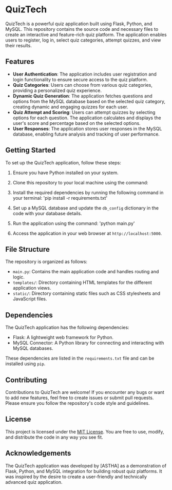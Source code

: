 # QuizTech

QuizTech is a powerful quiz application built using Flask, Python, and MySQL. This repository contains the source code and necessary files to create an interactive and feature-rich quiz platform. The application enables users to register, log in, select quiz categories, attempt quizzes, and view their results.

## Features

- **User Authentication**: The application includes user registration and login functionality to ensure secure access to the quiz platform.
- **Quiz Categories**: Users can choose from various quiz categories, providing a personalized quiz experience.
- **Dynamic Quiz Generation**: The application fetches questions and options from the MySQL database based on the selected quiz category, creating dynamic and engaging quizzes for each user.
- **Quiz Attempt and Scoring**: Users can attempt quizzes by selecting options for each question. The application calculates and displays the user's score and percentage based on the selected options.
- **User Responses**: The application stores user responses in the MySQL database, enabling future analysis and tracking of user performance.

## Getting Started

To set up the QuizTech application, follow these steps:

1. Ensure you have Python installed on your system.
   
2. Clone this repository to your local machine using the command:


3. Install the required dependencies by running the following command in your terminal:
   'pip install -r requirements.txt'
   
4. Set up a MySQL database and update the `db_config` dictionary in the code with your database details.
 
5. Run the application using the command:
                    'python main.py'
6. Access the application in your web browser at `http://localhost:5000`.

## File Structure

The repository is organized as follows:

- `main.py`: Contains the main application code and handles routing and logic.
- `templates/`: Directory containing HTML templates for the different application views.
- `static/`: Directory containing static files such as CSS stylesheets and JavaScript files.

## Dependencies

The QuizTech application has the following dependencies:

- Flask: A lightweight web framework for Python.
- MySQL Connector: A Python library for connecting and interacting with MySQL databases.

These dependencies are listed in the `requirements.txt` file and can be installed using `pip`.

## Contributing

Contributions to QuizTech are welcome! If you encounter any bugs or want to add new features, feel free to create issues or submit pull requests. Please ensure you follow the repository's code style and guidelines.

## License

This project is licensed under the [MIT License](LICENSE). You are free to use, modify, and distribute the code in any way you see fit.

## Acknowledgements

The QuizTech application was developed by [ASTHA] as a demonstration of Flask, Python, and MySQL integration for building robust quiz platforms. It was inspired by the desire to create a user-friendly and technically advanced quiz application.
   
